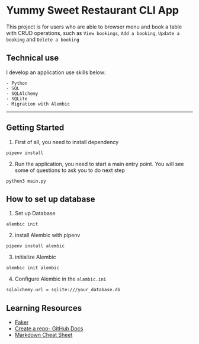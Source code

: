 # Yummy Sweet Restaurant CLI App

This project is for users who are able to browser menu and book a table with CRUD operations, such as `View bookings`, `Add a booking`, `Update a booking` and `Delete a booking`

## Technical use

I develop an application use skills below:

```console
- Python 
- SQL
- SQLAlchemy
- SQLite
- Migration with Alembic
```

***

## Getting Started

1. First of all, you need to install dependency

```
pipenv install
```

2. Run the application, you need to start a main entry point. You will see some of questions to ask you to do next step

```
python3 main.py 
```

## How to set up database

1. Set up Database

```
alembic init 
```

2. install Alembic with pipenv

```
pipenv install alembic
```

3. initialize Alembic 
```
alembic init alembic
```

4. Configure Alembic in the `alambic.ini`
```
sqlalchemy.url = sqlite:///your_database.db
```

## Learning Resources

- [Faker](https://pypi.org/project/Faker/0.7.4/)
- [Create a repo- GitHub Docs](https://docs.github.com/en/get-started/quickstart/create-a-repo)
- [Markdown Cheat Sheet](https://www.markdownguide.org/cheat-sheet/)

